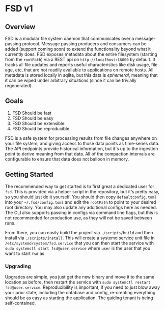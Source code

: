 # FSD v1

## Overview
FSD is a modular file system daemon that communicates over a message-passing protocol. Message passing producers and consumers can be added (support coming soon) to extend the functionality beyond what it currently does. FSD exposes metadata about the entire filesystem (starting from the `rootPath`) via a REST api on `http://localhost:16000` by default. It tracks all file updates and reports useful characteristics like disk usage, file age, etc, that are not readily available to applications on remote hosts. All metadata is stored locally in sqlite, but this data is *ephemeral*, meaning that it can be wiped under arbitrary situations (since it can be trivially regenerated).

## Goals
1. FSD Should be fast
2. FSD Should be easy
3. FSD Should be extensible
4. FSD Should be reproducible

FSD is a safe system for processing results from file changes anywhere on your file system, and giving access to those data points as time-series data. The API endpoints provide historical information, but it's up to the ingestion point to derive meaning from that data. All of the compaction intervals are configurable to ensure that data does not balloon in memory. 

## Getting Started
The recommended way to get started is to first great a dedicated user for `fsd`. This is provided via a helper script in the repository, but it's pretty easy, so you should just do it yourself. You should then copy `defaultconfig.toml` into your `~/.fsd/config.toml` and edit the `rootPath` to point to your desired root directory. You may also update any additional configs here as needed. The CLI also supports passing in configs via command line flags, but this is not recommended for production use, as they will not be saved between runs.

From there, you can easily build the project via `./scripts/build` and then install via `./scripts/install`. This will create a systemd service unit file in `/etc/systemd/system/fsd.service` that you can then start the service with `sudo systemctl start fsd@user.service` where `user` is the user that you want to start `fsd` as.

### Upgrading
Upgrades are simple, you just get the new binary and move it to the same location as before, then restart the service with `sudo systemctl restart fsd@user.service`. Reproducibility is important, if you need to just blow away your prior state, including the database and config, re-creating everything should be as easy as starting the application. The guiding tenant is being self-contained.
